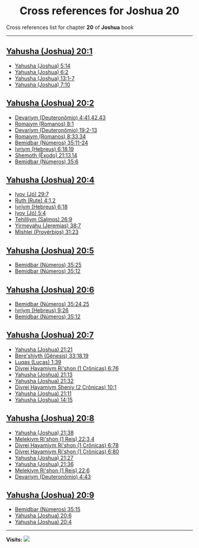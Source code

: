 <div align="center">

# Cross references for **Joshua 20**
</div>

Cross references list for chapter **20** of **Joshua** book

---

<h2 id="1"><a href="https://bible.ozzuu.com/pt_yah/Jos/20#1" target="_blank">Yahusha (Joshua) 20:1</a></h2>

- [Yahusha (Joshua) 5:14](https://bible.ozzuu.com/pt_yah/Jos/5#14)
- [Yahusha (Joshua) 6:2](https://bible.ozzuu.com/pt_yah/Jos/6#2)
- [Yahusha (Joshua) 13:1-7](https://bible.ozzuu.com/pt_yah/Jos/13#1)
- [Yahusha (Joshua) 7:10](https://bible.ozzuu.com/pt_yah/Jos/7#10)
<h2 id="2"><a href="https://bible.ozzuu.com/pt_yah/Jos/20#2" target="_blank">Yahusha (Joshua) 20:2</a></h2>

- [Devariym (Deuteronômio) 4:41,42,43](https://bible.ozzuu.com/pt_yah/Deu/4#41)
- [Romaiym (Romanos) 8:1](https://bible.ozzuu.com/pt_yah/Rom/8#1)
- [Devariym (Deuteronômio) 19:2-13](https://bible.ozzuu.com/pt_yah/Deu/19#2)
- [Romaiym (Romanos) 8:33,34](https://bible.ozzuu.com/pt_yah/Rom/8#33)
- [Bemidbar (Números) 35:11-24](https://bible.ozzuu.com/pt_yah/Num/35#11)
- [Ivriym (Hebreus) 6:18,19](https://bible.ozzuu.com/pt_yah/Heb/6#18)
- [Shemoth (Êxodo) 21:13,14](https://bible.ozzuu.com/pt_yah/Exo/21#13)
- [Bemidbar (Números) 35:6](https://bible.ozzuu.com/pt_yah/Num/35#6)
<h2 id="4"><a href="https://bible.ozzuu.com/pt_yah/Jos/20#4" target="_blank">Yahusha (Joshua) 20:4</a></h2>

- [Iyov (Jó) 29:7](https://bible.ozzuu.com/pt_yah/Job/29#7)
- [Ruth (Rute) 4:1,2](https://bible.ozzuu.com/pt_yah/Rut/4#1)
- [Ivriym (Hebreus) 6:18](https://bible.ozzuu.com/pt_yah/Heb/6#18)
- [Iyov (Jó) 5:4](https://bible.ozzuu.com/pt_yah/Job/5#4)
- [Tehilliym (Salmos) 26:9](https://bible.ozzuu.com/pt_yah/Psa/26#9)
- [Yirmeyahu (Jeremias) 38:7](https://bible.ozzuu.com/pt_yah/Jer/38#7)
- [Mishlei (Provérbios) 31:23](https://bible.ozzuu.com/pt_yah/Pro/31#23)
<h2 id="5"><a href="https://bible.ozzuu.com/pt_yah/Jos/20#5" target="_blank">Yahusha (Joshua) 20:5</a></h2>

- [Bemidbar (Números) 35:25](https://bible.ozzuu.com/pt_yah/Num/35#25)
- [Bemidbar (Números) 35:12](https://bible.ozzuu.com/pt_yah/Num/35#12)
<h2 id="6"><a href="https://bible.ozzuu.com/pt_yah/Jos/20#6" target="_blank">Yahusha (Joshua) 20:6</a></h2>

- [Bemidbar (Números) 35:24,25](https://bible.ozzuu.com/pt_yah/Num/35#24)
- [Ivriym (Hebreus) 9:26](https://bible.ozzuu.com/pt_yah/Heb/9#26)
- [Bemidbar (Números) 35:12](https://bible.ozzuu.com/pt_yah/Num/35#12)
<h2 id="7"><a href="https://bible.ozzuu.com/pt_yah/Jos/20#7" target="_blank">Yahusha (Joshua) 20:7</a></h2>

- [Yahusha (Joshua) 21:21](https://bible.ozzuu.com/pt_yah/Jos/21#21)
- [Bere'shiyth (Gênesis) 33:18,19](https://bible.ozzuu.com/pt_yah/Gen/33#18)
- [Luqas (Lucas) 1:39](https://bible.ozzuu.com/pt_yah/Luk/1#39)
- [Divrei Hayamiym Ri'shon (1 Crônicas) 6:76](https://bible.ozzuu.com/pt_yah/1Ch/6#76)
- [Yahusha (Joshua) 21:13](https://bible.ozzuu.com/pt_yah/Jos/21#13)
- [Yahusha (Joshua) 21:32](https://bible.ozzuu.com/pt_yah/Jos/21#32)
- [Divrei Hayamiym Sheniy (2 Crônicas) 10:1](https://bible.ozzuu.com/pt_yah/2Ch/10#1)
- [Yahusha (Joshua) 21:11](https://bible.ozzuu.com/pt_yah/Jos/21#11)
- [Yahusha (Joshua) 14:15](https://bible.ozzuu.com/pt_yah/Jos/14#15)
<h2 id="8"><a href="https://bible.ozzuu.com/pt_yah/Jos/20#8" target="_blank">Yahusha (Joshua) 20:8</a></h2>

- [Yahusha (Joshua) 21:38](https://bible.ozzuu.com/pt_yah/Jos/21#38)
- [Melekiym Ri'shon (1 Reis) 22:3,4](https://bible.ozzuu.com/pt_yah/1Ki/22#3)
- [Divrei Hayamiym Ri'shon (1 Crônicas) 6:78](https://bible.ozzuu.com/pt_yah/1Ch/6#78)
- [Divrei Hayamiym Ri'shon (1 Crônicas) 6:80](https://bible.ozzuu.com/pt_yah/1Ch/6#80)
- [Yahusha (Joshua) 21:27](https://bible.ozzuu.com/pt_yah/Jos/21#27)
- [Yahusha (Joshua) 21:36](https://bible.ozzuu.com/pt_yah/Jos/21#36)
- [Melekiym Ri'shon (1 Reis) 22:6](https://bible.ozzuu.com/pt_yah/1Ki/22#6)
- [Devariym (Deuteronômio) 4:43](https://bible.ozzuu.com/pt_yah/Deu/4#43)
<h2 id="9"><a href="https://bible.ozzuu.com/pt_yah/Jos/20#9" target="_blank">Yahusha (Joshua) 20:9</a></h2>

- [Bemidbar (Números) 35:15](https://bible.ozzuu.com/pt_yah/Num/35#15)
- [Yahusha (Joshua) 20:6](https://bible.ozzuu.com/pt_yah/Jos/20#6)
- [Yahusha (Joshua) 20:4](https://bible.ozzuu.com/pt_yah/Jos/20#4)


---

**Visits:**
![](https://profile-counter.glitch.me/visitCounter_crossrefs9/count.svg)
